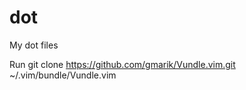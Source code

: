 # dot
My dot files

Run git clone https://github.com/gmarik/Vundle.vim.git ~/.vim/bundle/Vundle.vim
